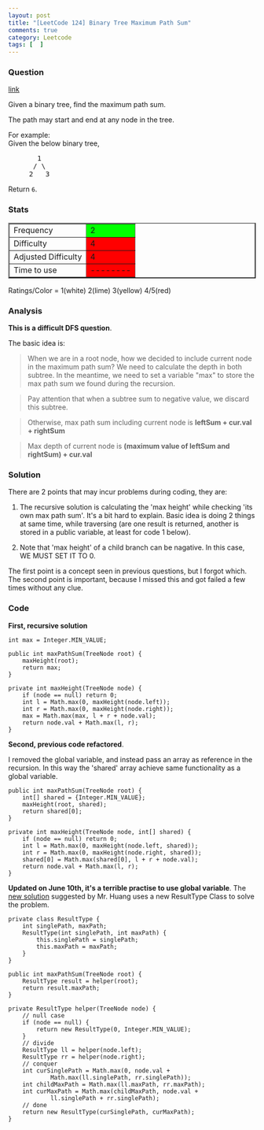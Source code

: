 ```yaml
---
layout: post
title: "[LeetCode 124] Binary Tree Maximum Path Sum"
comments: true
category: Leetcode
tags: [  ]
---
```



### Question 
[link](https://oj.leetcode.com/problems/binary-tree-maximum-path-sum/)

<div class="question-content">
            <p></p><p>
Given a binary tree, find the maximum path sum.
</p>

<p>
The path may start and end at any node in the tree.
</p>

<p>
For example:<br>
Given the below binary tree,
</p><pre>       1
      / \
     2   3
</pre>
<p></p>
<p>
Return <code>6</code>.
</p><p></p>
          </div>

### Stats
<table border="2">
	<tr>
		<td>Frequency</td>
		<td bgcolor="lime">2</td>
	</tr>
	<tr>
		<td>Difficulty</td>
		<td bgcolor="red">4</td>
	</tr>
	<tr>
		<td>Adjusted Difficulty</td>
		<td bgcolor="red">4</td>
	</tr>
	<tr>
		<td>Time to use</td>
		<td bgcolor="red">--------</td>
	</tr>
</table>

Ratings/Color = 1(white) 2(lime) 3(yellow) 4/5(red)

### Analysis

__This is a difficult DFS question__.

The basic idea is: 

> When we are in a root node, how we decided to include current node in the maximum path sum? We need to calculate the depth in both subtree. In the meantime, we need to set a variable "max" to store the max path sum we found during the recursion. 

> Pay attention that when a subtree sum to negative value, we discard this subtree. 

> Otherwise, max path sum including current node is __leftSum + cur.val + rightSum__

> Max depth of current node is __(maximum value of leftSum and rightSum) + cur.val__

### Solution

There are 2 points that may incur problems during coding, they are: 

1. The recursive solution is calculating the 'max height' while checking 'its own max path sum'. It's a bit hard to explain. Basic idea is doing 2 things at same time, while traversing (are one result is returned, another is stored in a public variable, at least for code 1 below). 

2. Note that 'max height' of a child branch can be nagative. In this case, WE MUST SET IT TO 0. 

The first point is a concept seen in previous questions, but I forgot which. The second point is important, because I missed this and got failed a few times without any clue. 

### Code

__First, recursive solution__

    int max = Integer.MIN_VALUE;
    
    public int maxPathSum(TreeNode root) {
        maxHeight(root);
        return max;
    }
    
    private int maxHeight(TreeNode node) {
        if (node == null) return 0;
        int l = Math.max(0, maxHeight(node.left));
        int r = Math.max(0, maxHeight(node.right));
        max = Math.max(max, l + r + node.val);
        return node.val + Math.max(l, r);
    }

__Second, previous code refactored__. 

I removed the global variable, and instead pass an array as reference in the recursion. In this way the 'shared' array achieve same functionality as a global variable. 

    public int maxPathSum(TreeNode root) {
        int[] shared = {Integer.MIN_VALUE};
        maxHeight(root, shared);
        return shared[0];
    }
    
    private int maxHeight(TreeNode node, int[] shared) {
        if (node == null) return 0;
        int l = Math.max(0, maxHeight(node.left, shared));
        int r = Math.max(0, maxHeight(node.right, shared));
        shared[0] = Math.max(shared[0], l + r + node.val);
        return node.val + Math.max(l, r);
    }

__Updated on June 10th, it's a terrible practise to use global variable__. The [new solution](http://answer.ninechapter.com/solutions/binary-tree-maximum-path-sum/) suggested by Mr. Huang uses a new ResultType Class to solve the problem. 

    private class ResultType {
        int singlePath, maxPath;
        ResultType(int singlePath, int maxPath) {
            this.singlePath = singlePath;
            this.maxPath = maxPath;
        }
    }
	
    public int maxPathSum(TreeNode root) {
        ResultType result = helper(root);
        return result.maxPath;
    }
	
	private ResultType helper(TreeNode node) {
	    // null case
	    if (node == null) {
	        return new ResultType(0, Integer.MIN_VALUE);
	    }
	    // divide
	    ResultType ll = helper(node.left);
	    ResultType rr = helper(node.right);
	    // conquer
	    int curSinglePath = Math.max(0, node.val + 
	            Math.max(ll.singlePath, rr.singlePath));
	    int childMaxPath = Math.max(ll.maxPath, rr.maxPath);
	    int curMaxPath = Math.max(childMaxPath, node.val + 
	            ll.singlePath + rr.singlePath);
	    // done
	    return new ResultType(curSinglePath, curMaxPath);
	}
